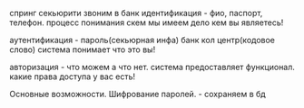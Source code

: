 спринг секьюрити
звоним в банк
идентификация - фио, паспорт, телефон.
процесс понимания скем мы имеем дело
кем вы являетесь!

аутентификация - пароль(секьюрная инфа)
банк кол центр(кодовое слово)
система понимает что это вы!

авторизация - что можем а что нет.
система предоставляет функционал.
какие права доступа у вас есть!

Основные возможности.
Шифрование паролей. - сохраняем в бд


